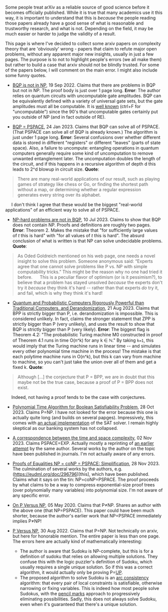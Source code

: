 Some people treat arXiv as a reliable source of good science before it becomes officially published. While it is true that many academics use it this way, it is important to understand that this is _because_ the people reading those papers already have a good sense of what is reasonable and trustworthy research, and what is not. Depending on the field, it may be much easier or harder to judge the validity of a result.

This page is where I've decided to collect some arxiv papers on complexity theory that are 'obviously' wrong - papers that claim to refute major open problems, without any apparent major new insights, usually in just a few pages. The purpose is to not to highlight people's errors (we all make them) but rather to build a case that arxiv should not be blindly trusted. For some of the papers below, I will comment on the main error. I might also include some funny quotes.

* [BQP is not in NP](https://arxiv.org/abs/2209.10398), 19 Sep 2022. Claims that there are problems in BQP but not in NP. The proof body is just over 1 page long. **Error**: The author relies on quantum circuits with uncomputable gate amplitudes. BQP can be equivalently defined with a variety of universal gate sets, but the gate amplitudes must all be computable. It is [well known](https://scottaaronson.blog/?p=2072) (ctrl+F for "uncomputable") since the 90's that uncomputable gates certainly put you outside of NP (and in fact outside of RE).

* [BQP = PSPACE](https://arxiv.org/abs/2301.10557), 24 Jan 2023. Claims that BQP can solve all of PSPACE. (That PSPACE can solve all of BQP is already known.) The algorithm is just under 1 page long. **Error**: Several confusions over whether different data is stored in different "registers" or different "leaves" (parts of state space). Also, a failure to uncompute: entangling operations in quantum computers generally require some kind of uncomputation to remove unwanted entanglement later. The uncomputation doubles the length of the circuit, and if this happens in a recursive algorithm of depth d this leads to 2^d blowup in circuit size. **Quote**:
 > There are many real-world applications of our result, such as playing games of strategy like chess or Go, or finding the shortest path without a map, or determining whether a regular expression generates every string over its alphabet.

&nbsp;&nbsp;&nbsp;&nbsp;&nbsp;I don't think I agree that these would be the biggest "real-world applications" of an efficient way to solve all of PSPACE.

* [NP-hard problems are not in BQP](https://arxiv.org/abs/2311.05624), 10 Jul 2023. Claims to show that BQP does not contain NP. Proofs and definitions are roughly two pages. **Error**: Theorem 2. Makes the mistake that "for sufficiently large values of *t* this is hard" with "for all values of *t* this is hard". The absurd conclusion of what is written is that NP can solve undecidable problems. **Quote**:
 > As Oded Goldreich mentioned on his web page, one needs a novel insight to solve this problem. Someone anonymous said: “Experts agree that one cannot solve problems like P vs. NP with simple computability tricks.” This might be the reason why no one had tried it before.
&nbsp;&nbsp;&nbsp;&nbsp;&nbsp;This is a peculiar flavor of optimism (or is it pessimism?), to believe that a problem has stayed unsolved _because_ the experts don't try it _because_ they think it's hard -- rather than that experts _do_ try it, and fail, which is why they think it's hard!

* [Quantum and Probabilistic Computers Rigorously Powerful than Traditional Computers, and Derandomization](https://arxiv.org/abs/2308.09549), 21 Aug 2023. Claims that BPP is strictly bigger than P, i.e. derandomization is impossible. This is considered unlikely. In fact, claims the stronger statement that ZPP is strictly bigger than P (very unlikely), and uses the result to show that BQP is strictly bigger than P (very likely). **Error**: The biggest flag is Theorem 4.2: "The probabilistic Turing machine M0 constructed in proof of Theorem 4.1 runs in time O(n^k) for any k ∈ ℕ." By taking `k=1`, this would imply that the Turing machine runs in linear time -- and simulates every other polynomial time machine in the process! The mistake is that each polytime machine runs in O(n^k), but this k can vary from machine to machine, so you can't just take the union over all of them and get a fixed k. **Quote**:
 > Although [...] the conjecture that P = BPP, we are in doubt that this maybe not be the true case, because a proof of P = BPP does not exist.

&nbsp;&nbsp;&nbsp;&nbsp;&nbsp;Indeed, not having a proof tends to be the case with conjectures.

* [Polynomial Time Algorithm for Boolean Satisfiability Problem](https://arxiv.org/pdf/2310.19833.pdf), 28 Oct 2023. Claims P=NP. I have not looked for the error because this one is actually quite long (and builds on several papges). Impressively, this comes with [an actual implementation](https://github.com/stmargaryan/sat_sol) of the SAT solver. I remain highly skeptical as our banking system has not collapsed.

* [A correspondence between the time and space complexity](https://arxiv.org/abs/2311.01184), 02 Nov 2023. Claims PSPACE=EXP. Actually mostly a reprinting of [an earlier attempt](https://scirate.com/arxiv/1907.04521) by the same author. Several works by the author on the topic have been published in journals. I'm not actually aware of any errors.

* [Proofs of Equalities NP = coNP = PSPACE: Simplification](https://arxiv.org/abs/2311.17939), 28 Nov 2023. The culmination of several works by the authors, e.g. (https://eudml.org/doc/296796)[this], which have been published. Claims what it says on the tin: NP=coNP=PSPACE. The proof proceeds by what claims to be a way to compress exponential-size proof trees (over polynomially many variables) into polynomial size. I'm not aware of any specific error.

* [On P Versus NP](https://arxiv.org/abs/2005.00809), 05 May 2020. Claims that P≠NP. Shares an author with the above one (that NP=PSPACE). This paper could have been much shorter, because the author's earlier work that NP=PSPACE immediately implies P≠NP!

* [P Versus NP](https://vixra.org/abs/2208.0167), 30 Aug 2022. Claims that P=NP. Not technically on arxiv, but here for honorable mention. The entire paper is less than one page. The errors here are actually kind of mathematically interesting:
  * The author is aware that Sudoku is NP-complete, but this is for a definition of sudoku that relies on allowing multiple solutions. They confuse this with the logic puzzler's definition of Sudoku, which usually requires a single unique solution. So if this was a correct algorithm, it would actually only be proving P=[UP](https://en.wikipedia.org/wiki/UP_(complexity)).
  * The proposed algorithm to solve Sudoku is an [arc consistency](https://en.wikipedia.org/wiki/AC-3_algorithm) algorithm: that every pair of local constraints is satisfiable, otherwise narrowing or fixing variables. This is indeed how most people solve Sudokus, with the [pencil marks](https://www.learn-sudoku.com/pencil-marks.html) approach to progressively eliminating possibilities. Sadly, this does not always solve Sudoku, even when it's guaranteed that there's a unique solution.
